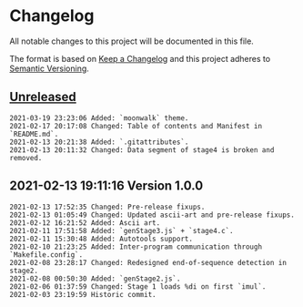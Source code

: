 # Changelog

All notable changes to this project will be documented in this file.

The format is based on [Keep a Changelog](http://keepachangelog.com/en/1.0.0/)
and this project adheres to [Semantic Versioning](http://semver.org/spec/v2.0.0.html).

## [Unreleased]

```
2021-03-19 23:23:06 Added: `moonwalk` theme.
2021-02-17 20:17:08 Changed: Table of contents and Manifest in `README.md`.
2021-02-13 20:21:38 Added: `.gitattributes`. 
2021-02-13 20:11:32 Changed: Data segment of stage4 is broken and removed.
```

## 2021-02-13 19:11:16 Version 1.0.0

```
2021-02-13 17:52:35 Changed: Pre-release fixups.
2021-02-13 01:05:49 Changed: Updated ascii-art and pre-release fixups.
2021-02-12 16:21:52 Added: Ascii art.
2021-02-11 17:51:58 Added: `genStage3.js` + `stage4.c`.
2021-02-11 15:30:48 Added: Autotools support.
2021-02-10 21:23:25 Added: Inter-program communication through `Makefile.config`. 
2021-02-08 23:28:17 Changed: Redesigned end-of-sequence detection in stage2.
2021-02-08 00:50:30 Added: `genStage2.js`.
2021-02-06 01:37:59 Changed: Stage 1 loads %di on first `imul`.
2021-02-03 23:19:59 Historic commit.
```

[Unreleased]: https://github.com/xyzzy/smile/compare/v1.0.0...HEAD
